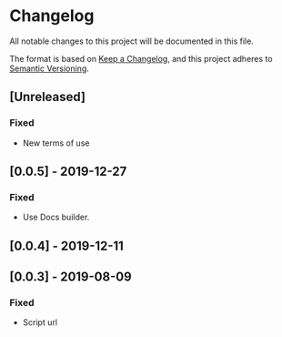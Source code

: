 # Changelog

All notable changes to this project will be documented in this file.

The format is based on [Keep a Changelog](https://keepachangelog.com/en/1.0.0/),
and this project adheres to [Semantic Versioning](https://semver.org/spec/v2.0.0.html).

## [Unreleased]

### Fixed
- New terms of use

## [0.0.5] - 2019-12-27
### Fixed
- Use Docs builder.

## [0.0.4] - 2019-12-11

## [0.0.3] - 2019-08-09

### Fixed

- Script url
